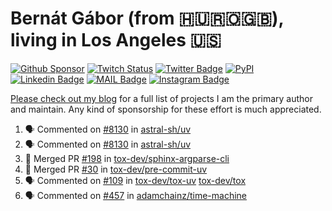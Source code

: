 # Bernát Gábor (from 🇭🇺🇷🇴🇬🇧), living in Los Angeles 🇺🇸

[![Github Sponsor](https://img.shields.io/static/v1?label=Sponsor&message=%E2%9D%A4&logo=GitHub&link=https://github.com/sponsors/gaborbernat&style=flat-square)](https://github.com/sponsors/gaborbernat)
[![Twitch Status](https://img.shields.io/twitch/status/gaborbernat?style=flat-square)](https://www.twitch.tv/gaborbernat)
[![Twitter Badge](https://img.shields.io/badge/-@gjbernat-1ca0f1?style=flat-square&labelColor=1ca0f1&logo=twitter&logoColor=white&link=https://twitter.com/gjbernat)](https://twitter.com/gjbernat)
[![PyPI](https://img.shields.io/badge/-gaborbernat-0073b7?style=flat-square&logo=Python&logoColor=white&link=https://pypi.org/user/gaborbernat/)](https://pypi.org/user/gaborbernat/)
[![Linkedin Badge](https://img.shields.io/badge/-gaborbernat-blue?style=flat-square&logo=Linkedin&logoColor=white&link=https://www.linkedin.com/in/gaborbernat/)](https://www.linkedin.com/in/gaborbernat/)
[![MAIL Badge](https://img.shields.io/badge/-gaborjbernat@gmail.com-c14438?style=flat-square&logo=Gmail&logoColor=white&link=mailto:gaborjbernat@gmail.com)](mailto:gaborjbernat@gmail.com)
[![Instagram Badge](https://img.shields.io/badge/-@gabor__bernat-845EC2?style=flat-square&labelColor=white&logo=Instagram&link=https://instagram.com/gabor_bernat/)](https://instagram.com/gabor_bernat)

[Please check out my blog](https://bernat.tech/about/) for a full list of projects I am the primary author and maintain.
Any kind of sponsorship for these effort is much appreciated.

<!--START_SECTION:activity-->

1. 🗣 Commented on [#8130](https://github.com/astral-sh/uv/issues/8130#issuecomment-2448372536) in [astral-sh/uv](https://github.com/astral-sh/uv)
2. 🗣 Commented on [#8130](https://github.com/astral-sh/uv/issues/8130#issuecomment-2448366932) in [astral-sh/uv](https://github.com/astral-sh/uv)
3. 🎉 Merged PR [#198](https://github.com/tox-dev/sphinx-argparse-cli/pull/198) in [tox-dev/sphinx-argparse-cli](https://github.com/tox-dev/sphinx-argparse-cli)
4. 🎉 Merged PR [#30](https://github.com/tox-dev/pre-commit-uv/pull/30) in [tox-dev/pre-commit-uv](https://github.com/tox-dev/pre-commit-uv)
5. 🗣 Commented on [#109](https://github.com/tox-dev/tox-uv/issues/109#issuecomment-2448072088) in [tox-dev/tox-uv](https://github.com/tox-dev/tox-uv)
   [tox-dev/tox](https://github.com/tox-dev/tox)
5. 🗣 Commented on [#457](https://github.com/adamchainz/time-machine/pull/457#issuecomment-2197730644) in
[adamchainz/time-machine](https://github.com/adamchainz/time-machine)
<!--END_SECTION:activity-->

